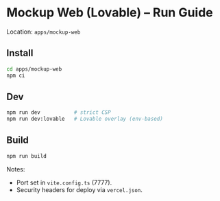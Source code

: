 # Mockup Web (Lovable) – Run Guide

Location: `apps/mockup-web`

## Install
```bash
cd apps/mockup-web
npm ci
```

## Dev
```bash
npm run dev           # strict CSP
npm run dev:lovable   # Lovable overlay (env-based)
```

## Build
```bash
npm run build
```

Notes:
- Port set in `vite.config.ts` (7777).
- Security headers for deploy via `vercel.json`.
